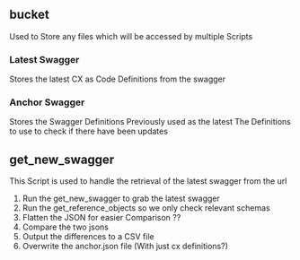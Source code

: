 ## bucket 
Used to Store any files which will be accessed by multiple Scripts
### Latest Swagger 
Stores the latest CX as Code Definitions from the swagger
### Anchor Swagger 
Stores the Swagger Definitions Previously used as the latest
The Definitions to use to check if there have been updates

## get_new_swagger
This Script is used to handle the retrieval of the latest swagger from the url

1) Run the get_new_swagger to grab the latest swagger
2) Run the get_reference_objects so we only check relevant schemas
3) Flatten the JSON for easier Comparison ??
4) Compare the two jsons
5) Output the differences to a CSV file
6) Overwrite the anchor.json file (With just cx definitions?)